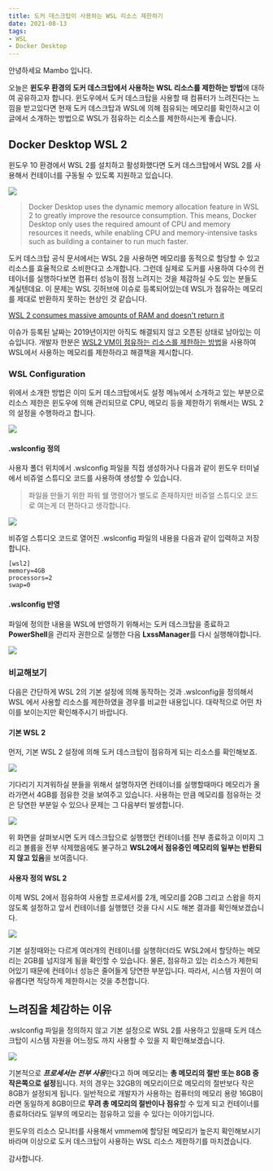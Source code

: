 ```yaml
---
title: 도커 데스크탑이 사용하는 WSL 리소스 제한하기
date: 2021-08-13
tags:
- WSL
- Docker Desktop
---
```


안녕하세요 Mambo 입니다. 

오늘은 **윈도우 환경의 도커 데스크탑에서 사용하는 WSL 리소스를 제한하는 방법**에 대하여 공유하고자 합니다. 윈도우에서 도커 데스크탑을 사용할 때 컴퓨터가 느려진다는 느낌을 받고있다면 현재 도커 데스크탑과 WSL에 의해 점유되는 메모리를 확인하시고 이 글에서 소개하는 방법으로 WSL가 점유하는 리소스를 제한하시는게 좋습니다.

## Docker Desktop WSL 2
윈도우 10 환경에서 WSL 2를 설치하고 활성화했다면 도커 데스크탑에서 WSL 2를 사용해서 컨테이너를 구동될 수 있도록 지원하고 있습니다. 

![](/images/posts/docker-desktop-wsl-config/docker-desktop-wsl-config-01.png)

> Docker Desktop uses the dynamic memory allocation feature in WSL 2 to greatly improve the resource consumption. This means, Docker Desktop only uses the required amount of CPU and memory resources it needs, while enabling CPU and memory-intensive tasks such as building a container to run much faster.

도커 데스크탑 공식 문서에서는 WSL 2을 사용하면 메모리를 동적으로 할당할 수 있고 리소스를 효율적으로 소비한다고 소개합니다. 그런데 실제로 도커를 사용하여 다수의 컨테이너를 실행하다보면 컴퓨터 성능이 점점 느려지는 것을 체감하실 수도 있는 분들도 계실텐데요. 이 문제는 WSL 깃허브에 이슈로 등록되어있는데 WSL가 점유하는 메모리를 제대로 반환하지 못하는 현상인 것 같습니다.

[WSL 2 consumes massive amounts of RAM and doesn't return it](https://github.com/microsoft/WSL/issues/4166)

이슈가 등록된 날짜는 2019년이지만 아직도 해결되지 않고 오픈된 상태로 남아있는 이슈입니다. 개발자 한분은 [WSL2 VM이 점유하는 리소스를 제한하는 방법](https://github.com/microsoft/WSL/issues/4166#issuecomment-526725261)을 사용하여 WSL에서 사용하는 메모리를 제한하라고 해결책을 제시합니다.

### WSL Configuration
위에서 소개한 방법은 이미 도커 데스크탑에서도 설정 메뉴에서 소개하고 있는 부분으로 리소스 제한은 윈도우에 의해 관리되므로 CPU, 메모리 등을 제한하기 위해서는 WSL 2의 설정을 수행하라고 합니다.

![](/images/posts/docker-desktop-wsl-config/docker-desktop-wsl-config-02.png)


#### .wslconfig 정의
사용자 폴더 위치에서 .wslconfig 파일을 직접 생성하거나 다음과 같이 윈도우 터미널에서 비쥬얼 스튜디오 코드를 사용하여 생성할 수 있습니다. 

> 파일을 만들기 위한 파워 쉘 명령어가 별도로 존재하지만 비쥬얼 스튜디오 코드로 여는게 더 편하다고 생각합니다.

![](/images/posts/docker-desktop-wsl-config/docker-desktop-wsl-config-03.png)

비쥬얼 스튜디오 코드로 열어진 .wslconfig 파일의 내용을 다음과 같이 입력하고 저장합니다.

```plain .wslconfig
[wsl2]
memory=4GB
processors=2
swap=0
```

#### .wslconfig 반영
파일에 정의한 내용을 WSL에 반영하기 위해서는 도커 데스크탑을 종료하고 **PowerShell**을 관리자 권한으로 실행한 다음 **LxssManager**를 다시 실행해야합니다.

![](/images/posts/docker-desktop-wsl-config/docker-desktop-wsl-config-04.png)

### 비교해보기
다음은 간단하게 WSL 2의 기본 설정에 의해 동작하는 것과 .wslconfig을 정의해서 WSL 에서 사용할 리소스를 제한하였을 경우를 비교한 내용입니다. 대략적으로 어떤 차이를 보이는지만 확인해주시기 바랍니다.

#### 기본 WSL 2
먼저, 기본 WSL 2 설정에 의해 도커 데스크탑이 점유하게 되는 리소스를 확인해보죠.

![](/images/posts/docker-desktop-wsl-config/docker-desktop-wsl-config-05.gif)

기다리기 지겨워하실 분들을 위해서 설명하자면 컨테이너를 실행할때마다 메모리가 올라가면서 4GB를 점유한 것을 보여주고 있습니다. 사용하는 만큼 메모리를 점유하는 것은 당연한 부분일 수 있으나 문제는 그 다음부터 발생합니다.

![](/images/posts/docker-desktop-wsl-config/docker-desktop-wsl-config-06.png)

위 화면을 살펴보시면 도커 데스크탑으로 실행했던 컨테이너를 전부 종료하고 이미지 그리고 볼륨을 전부 삭제했음에도 불구하고 **WSL2에서 점유중인 메모리의 일부는 반환되지 않고 있음**을 보여줍니다. 

#### 사용자 정의 WSL 2
이제 WSL 2에서 점유하여 사용할 프로세서를 2개, 메모리를 2GB 그리고 스왑을 하지않도록 설정하고 앞서 컨테이너를 실행했던 것을 다시 시도 해본 결과를 확인해보겠습니다.

![](/images/posts/docker-desktop-wsl-config/docker-desktop-wsl-config-07.gif)

기본 설정때와는 다르게 여러개의 컨테이너를 실행하더라도 WSL2에서 할당하는 메모리는 2GB를 넘지않게 됨을 확인할 수 있습니다. 물론, 점유하고 있는 리소스가 제한되어있기 때문에 컨테이너 성능은 줄어들게 당연한 부분입니다. 따라서, 시스템 자원이 여유롭다면 적당하게 제한하시는 것을 추천합니다.

## 느려짐을 체감하는 이유
.wslconfig 파일을 정의하지 않고 기본 설정으로 WSL 2를 사용하고 있을때 도커 데스크탑이 시스템 자원을 어느정도 까지 사용할 수 있을 지 확인해보겠습니다.

![](/images/posts/docker-desktop-wsl-config/docker-desktop-wsl-config-08.png)

기본적으로 ***프로세서는 전부 사용***한다고 하며 메모리는 **총 메모리의 절반 또는 8GB 중 작은쪽으로 설정**됩니다. 저의 경우는 32GB의 메모리이므로 메모리의 절반보다 작은 8GB가 설정되게 됩니다. 일반적으로 개발자가 사용하는 컴퓨터의 메모리 용량 16GB이라면 동일하게 8GB이므로 **무려 총 메모리의 절반이나 점유**할 수 있게 되고 컨테이너를 종료하더라도 일부의 메모리는 점유하고 있을 수 있다는 이야기입니다.

윈도우의 리소스 모니터를 사용해서 vmmem에 할당된 메모리가 높은지 확인해보시기 바라며 이상으로 도커 데스크탑이 사용하는 WSL 리소스 제한하기를 마치겠습니다.

감사합니다.